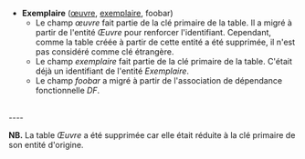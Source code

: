 <!-- Generated by Mocodo 4.0.0 -->

- **Exemplaire** (<ins>œuvre</ins>, <ins>exemplaire</ins>, foobar)
  - Le champ _œuvre_ fait partie de la clé primaire de la table. Il a migré à partir de l'entité _Œuvre_ pour renforcer l'identifiant. Cependant, comme la table créée à partir de cette entité a été supprimée, il n'est pas considéré comme clé étrangère.
  - Le champ _exemplaire_ fait partie de la clé primaire de la table. C'était déjà un identifiant de l'entité _Exemplaire_.
  - Le champ _foobar_ a migré à partir de l'association de dépendance fonctionnelle _DF_.
<br>
----


**NB.** La table _Œuvre_ a été supprimée car elle était réduite à la clé primaire de son entité d'origine.
